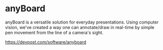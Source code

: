 # anyBoard
anyBoard is a versatile solution for everyday presentations. Using computer vision, we've created a way one can annotate/draw in real-time by simple pen movement from the line of a camera's sight.

https://devpost.com/software/anyboard

